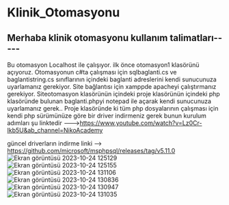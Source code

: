# Klinik_Otomasyonu
Merhaba klinik otomasyonu kullanım talimatları-----
-----------------------------------------------------
Bu otomasyon Localhost ile çalışıyor.
ilk önce otomasyon1 klasörünü açıyoruz.
Otomasyonun c#ta çalışması için sqlbaglanti.cs   ve baglantistring.cs sınıflarının içindeki baglanti adreslerini kendi sunucunuza uyarlamanız gerekiyor.
Site bağlantısı için xamppde apacheyi  çalıştırmanız gerekiyor.
Siteotomasyon klasörünün içindeki proje klasörünün içindeki php klasöründe bulunan
 baglanti.phpyi notepad ile açarak kendi sunucunuza uyarlamanız gerek..
Proje klasöründe ki tüm php dosyalarının çalışması için kendi php sürümünüze göre bir driver indirmeniz gerek bunun kurulum adımları şu linktedir --->https://www.youtube.com/watch?v=Lz0Cr-Ikb5U&ab_channel=NikoAcademy

güncel driverların indirme linki --> https://github.com/microsoft/msphpsql/releases/tag/v5.11.0 
![Ekran görüntüsü 2023-10-24 125129](https://github.com/emirhanakgun/Klinik_Otomasyonu/assets/135712181/ac0069ae-43ea-485b-ab18-14c9fc9d9cfc)
![Ekran görüntüsü 2023-10-24 125155](https://github.com/emirhanakgun/Klinik_Otomasyonu/assets/135712181/a00e5a3b-9d9d-42fd-8598-a87240c99d53)
![Ekran görüntüsü 2023-10-24 131106](https://github.com/emirhanakgun/Klinik_Otomasyonu/assets/135712181/181e8fcf-946c-428a-8907-8c462dc30370)
![Ekran görüntüsü 2023-10-24 130836](https://github.com/emirhanakgun/Klinik_Otomasyonu/assets/135712181/1f078fc6-9b91-4723-89c1-0edaaef17b3b)
![Ekran görüntüsü 2023-10-24 130947](https://github.com/emirhanakgun/Klinik_Otomasyonu/assets/135712181/a2552aa7-e621-4997-bda8-eeafc8af8957)
![Ekran görüntüsü 2023-10-24 131035](https://github.com/emirhanakgun/Klinik_Otomasyonu/assets/135712181/459e2ddd-81f2-4bce-ae60-281ad115e8ab)

